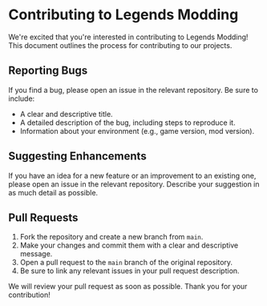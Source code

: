 # Contributing to Legends Modding

We're excited that you're interested in contributing to Legends Modding! This document outlines the process for contributing to our projects.

## Reporting Bugs

If you find a bug, please open an issue in the relevant repository. Be sure to include:

*   A clear and descriptive title.
*   A detailed description of the bug, including steps to reproduce it.
*   Information about your environment (e.g., game version, mod version).

## Suggesting Enhancements

If you have an idea for a new feature or an improvement to an existing one, please open an issue in the relevant repository. Describe your suggestion in as much detail as possible.

## Pull Requests

1.  Fork the repository and create a new branch from `main`.
2.  Make your changes and commit them with a clear and descriptive message.
3.  Open a pull request to the `main` branch of the original repository.
4.  Be sure to link any relevant issues in your pull request description.

We will review your pull request as soon as possible. Thank you for your contribution!
